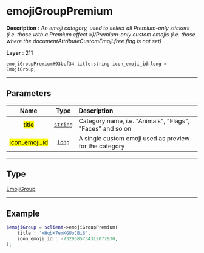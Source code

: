 # emojiGroupPremium

**Description** : *An emoji category, used to select all Premium-only stickers (i.e. those with a Premium effect »)/Premium-only custom emojis (i.e. those where the documentAttributeCustomEmoji.free flag is not set)*

**Layer** : 211

```tl
emojiGroupPremium#93bcf34 title:string icon_emoji_id:long = EmojiGroup;
```

---

## Parameters

| Name | Type | Description |
| :---: | :---: | :--- |
| <mark>title</mark> | [`string`](type/string) | Category name, i.e. "Animals", "Flags", "Faces" and so on |
| <mark>icon_emoji_id</mark> | [`long`](type/long) | A single custom emoji used as preview for the category |

---

## Type

[EmojiGroup](type/EmojiGroup)

---

## Example

```php
$emojiGroup = $client->emojiGroupPremium(
	title : 'xHqbX7emKGUoJBi6',
	icon_emoji_id : -7329685734312077930,
);
```